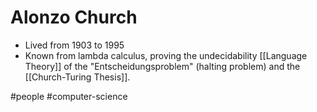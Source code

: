 # Alonzo Church
- Lived from 1903 to 1995
- Known from lambda calculus, proving the undecidability [[Language Theory]] of the "Entscheidungsproblem" (halting problem) and the [[Church-Turing Thesis]]. 


#people #computer-science 